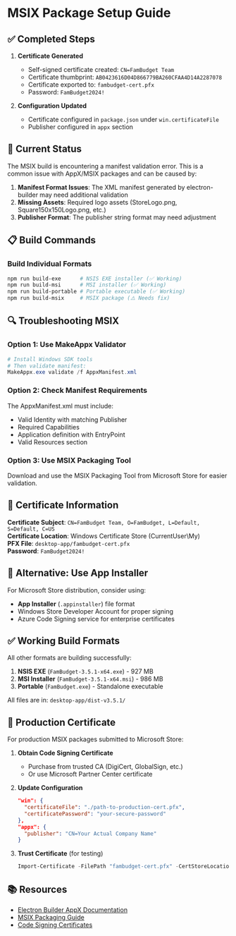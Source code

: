 # MSIX Package Setup Guide

## ✅ Completed Steps

1. **Certificate Generated**
   - Self-signed certificate created: `CN=FamBudget Team`
   - Certificate thumbprint: `AB0423616D04D866779BA260CFAA4D14A2287078`
   - Certificate exported to: `fambudget-cert.pfx`
   - Password: `FamBudget2024!`

2. **Configuration Updated**
   - Certificate configured in `package.json` under `win.certificateFile`
   - Publisher configured in `appx` section

## 🔧 Current Status

The MSIX build is encountering a manifest validation error. This is a common issue with AppX/MSIX packages and can be caused by:

1. **Manifest Format Issues**: The XML manifest generated by electron-builder may need additional validation
2. **Missing Assets**: Required logo assets (StoreLogo.png, Square150x150Logo.png, etc.)
3. **Publisher Format**: The publisher string format may need adjustment

## 📋 Build Commands

### Build Individual Formats
```bash
npm run build-exe      # NSIS EXE installer (✅ Working)
npm run build-msi      # MSI installer (✅ Working)
npm run build-portable # Portable executable (✅ Working)
npm run build-msix     # MSIX package (⚠️ Needs fix)
```

## 🔍 Troubleshooting MSIX

### Option 1: Use MakeAppx Validator
```powershell
# Install Windows SDK tools
# Then validate manifest:
MakeAppx.exe validate /f AppxManifest.xml
```

### Option 2: Check Manifest Requirements
The AppxManifest.xml must include:
- Valid Identity with matching Publisher
- Required Capabilities
- Application definition with EntryPoint
- Valid Resources section

### Option 3: Use MSIX Packaging Tool
Download and use the MSIX Packaging Tool from Microsoft Store for easier validation.

## 📝 Certificate Information

**Certificate Subject**: `CN=FamBudget Team, O=FamBudget, L=Default, S=Default, C=US`  
**Certificate Location**: Windows Certificate Store (CurrentUser\My)  
**PFX File**: `desktop-app/fambudget-cert.pfx`  
**Password**: `FamBudget2024!`

## 🎯 Alternative: Use App Installer

For Microsoft Store distribution, consider using:
- **App Installer** (`.appinstaller`) file format
- Windows Store Developer Account for proper signing
- Azure Code Signing service for enterprise certificates

## ✅ Working Build Formats

All other formats are building successfully:

1. **NSIS EXE** (`FamBudget-3.5.1-x64.exe`) - 927 MB
2. **MSI Installer** (`FamBudget-3.5.1-x64.msi`) - 986 MB  
3. **Portable** (`FamBudget.exe`) - Standalone executable

All files are in: `desktop-app/dist-v3.5.1/`

## 🔐 Production Certificate

For production MSIX packages submitted to Microsoft Store:

1. **Obtain Code Signing Certificate**
   - Purchase from trusted CA (DigiCert, GlobalSign, etc.)
   - Or use Microsoft Partner Center certificate

2. **Update Configuration**
   ```json
   "win": {
     "certificateFile": "./path-to-production-cert.pfx",
     "certificatePassword": "your-secure-password"
   },
   "appx": {
     "publisher": "CN=Your Actual Company Name"
   }
   ```

3. **Trust Certificate** (for testing)
   ```powershell
   Import-Certificate -FilePath "fambudget-cert.pfx" -CertStoreLocation Cert:\LocalMachine\Root
   ```

## 📚 Resources

- [Electron Builder AppX Documentation](https://www.electron.build/configuration/appx)
- [MSIX Packaging Guide](https://learn.microsoft.com/en-us/windows/msix/packaging-tool/)
- [Code Signing Certificates](https://learn.microsoft.com/en-us/windows/msix/package/create-certificate-package-signing)

